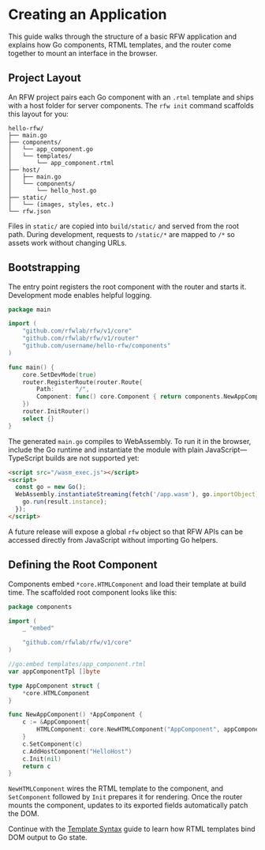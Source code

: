 # Creating an Application

This guide walks through the structure of a basic RFW application and explains how Go components, RTML templates, and the router come together to mount an interface in the browser.

## Project Layout

An RFW project pairs each Go component with an `.rtml` template and ships with a host folder for server components. The `rfw init` command scaffolds this layout for you:

```
hello-rfw/
├── main.go
├── components/
│   └── app_component.go
│   └── templates/
│       └── app_component.rtml
├── host/
│   ├── main.go
│   └── components/
│       └── hello_host.go
├── static/
│   └── (images, styles, etc.)
└── rfw.json
```

Files in `static/` are copied into `build/static/` and served from the root path. During development, requests to `/static/*` are mapped to `/*` so assets work without changing URLs.

## Bootstrapping

The entry point registers the root component with the router and starts it. Development mode enables helpful logging.

```go
package main

import (
    "github.com/rfwlab/rfw/v1/core"
    "github.com/rfwlab/rfw/v1/router"
    "github.com/username/hello-rfw/components"
)

func main() {
    core.SetDevMode(true)
    router.RegisterRoute(router.Route{
        Path:      "/",
        Component: func() core.Component { return components.NewAppComponent() },
    })
    router.InitRouter()
    select {}
}
```

The generated `main.go` compiles to WebAssembly. To run it in the browser, include the Go runtime and instantiate the module with plain JavaScript—TypeScript builds are not supported yet:

```html
<script src="/wasm_exec.js"></script>
<script>
  const go = new Go();
  WebAssembly.instantiateStreaming(fetch('/app.wasm'), go.importObject).then((result) => {
    go.run(result.instance);
  });
</script>
```

A future release will expose a global `rfw` object so that RFW APIs can be accessed directly from JavaScript without importing Go helpers.

## Defining the Root Component

Components embed `*core.HTMLComponent` and load their template at build time. The scaffolded root component looks like this:

```go
package components

import (
    _ "embed"

    "github.com/rfwlab/rfw/v1/core"
)

//go:embed templates/app_component.rtml
var appComponentTpl []byte

type AppComponent struct {
    *core.HTMLComponent
}

func NewAppComponent() *AppComponent {
    c := &AppComponent{
        HTMLComponent: core.NewHTMLComponent("AppComponent", appComponentTpl, nil),
    }
    c.SetComponent(c)
    c.AddHostComponent("HelloHost")
    c.Init(nil)
    return c
}
```

`NewHTMLComponent` wires the RTML template to the component, and `SetComponent` followed by `Init` prepares it for rendering. Once the router mounts the component, updates to its exported fields automatically patch the DOM.

Continue with the [Template Syntax](./template-syntax.md) guide to learn how RTML templates bind DOM output to Go state.
